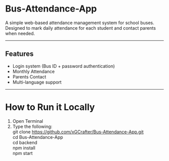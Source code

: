 # Bus-Attendance-App
A simple web-based attendance management system for school buses. Designed to mark daily attendance for each student and contact parents when needed.

---

## Features

-  Login system (Bus ID + password authentication)
-  Monthly Attendance
- Parents Contact
- Multi-language support 

---


# How to Run it Locally
1. Open Terminal
2. Type the following: <br>
 git clone https://github.com/xGCrafter/Bus-Attendance-App.git <br>
cd Bus-Attendance-App <br>
cd backend <br>
npm install <br>
npm start <br>

